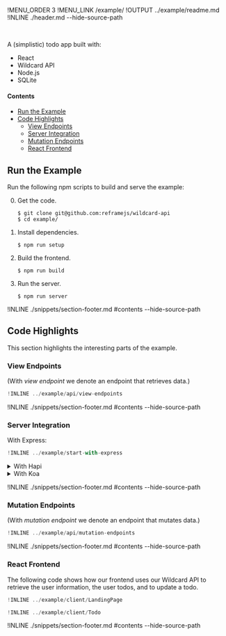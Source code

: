 !MENU_ORDER 3
!MENU_LINK /example/
!OUTPUT ../example/readme.md
!INLINE ./header.md --hide-source-path

<br/>

A (simplistic) todo app built with:
 - React
 - Wildcard API
 - Node.js
 - SQLite

#### Contents

- [Run the Example](#run-the-example)
- [Code Highlights](#code-highlights)
  - [View Endpoints](#view-endpoints)
  - [Server Integration](#server-integration)
  - [Mutation Endpoints](#mutation-endpoints)
  - [React Frontend](#react-frontend)

## Run the Example

Run the following npm scripts to build and serve the example:

0. Get the code.

   ~~~shell
   $ git clone git@github.com:reframejs/wildcard-api
   $ cd example/
   ~~~

1. Install dependencies.

   ~~~shell
   $ npm run setup
   ~~~

2. Build the frontend.

   ~~~shell
   $ npm run build
   ~~~

3. Run the server.

   ~~~shell
   $ npm run server
   ~~~

!INLINE ./snippets/section-footer.md #contents --hide-source-path


## Code Highlights

This section highlights the interesting parts of the example.

### View Endpoints

(With *view endpoint* we denote an endpoint that retrieves data.)

~~~js
!INLINE ../example/api/view-endpoints
~~~

!INLINE ./snippets/section-footer.md #contents --hide-source-path

### Server Integration

With Express:

~~~js
!INLINE ../example/start-with-express
~~~

<details>
<summary>
With Hapi
</summary>

~~~js
!INLINE ../example/start-with-hapi
~~~
</details>

<details>
<summary>
With Koa
</summary>

~~~js
!INLINE ../example/start-with-koa
~~~
</details>


!INLINE ./snippets/section-footer.md #contents --hide-source-path

### Mutation Endpoints

(With *mutation endpoint* we denote an endpoint that mutates data.)

~~~js
!INLINE ../example/api/mutation-endpoints
~~~

!INLINE ./snippets/section-footer.md #contents --hide-source-path

### React Frontend

The following code shows how our frontend
uses our Wildcard API to retrieve the user information,
the user todos,
and to update a todo.

~~~js
!INLINE ../example/client/LandingPage
~~~

~~~js
!INLINE ../example/client/Todo
~~~

!INLINE ./snippets/section-footer.md #contents --hide-source-path
